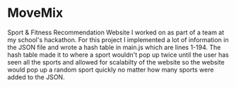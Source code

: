 # MoveMix
Sport &amp; Fitness Recommendation Website I worked on as part of a team at my school's hackathon.  For this project I implemented a lot of information in the JSON file and wrote a hash table in main.js which are lines 1-194.  The hash table made it to where a sport wouldn't pop up twice until the user has seen all the sports and allowed for scalabilty of the website so the website would pop up a random sport quickly no matter how many sports were added to the JSON.

